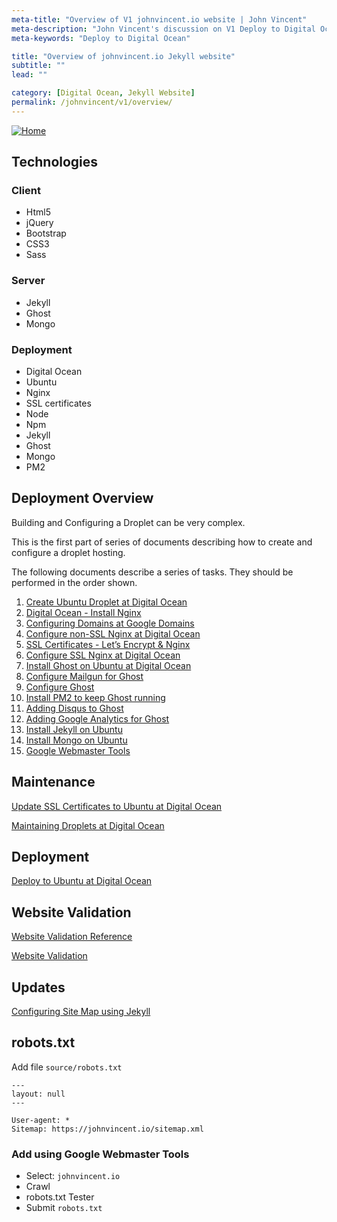 ```yaml
---
meta-title: "Overview of V1 johnvincent.io website | John Vincent"
meta-description: "John Vincent's discussion on V1 Deploy to Digital Ocean"
meta-keywords: "Deploy to Digital Ocean"

title: "Overview of johnvincent.io Jekyll website"
subtitle: ""
lead: ""

category: [Digital Ocean, Jekyll Website]
permalink: /johnvincent/v1/overview/
---
```



[![Home](/images/portfolio/demosite.gif)](https://www.johnvincent.io/)

<!-- end -->

## Technologies

### Client

* Html5
* jQuery
* Bootstrap
* CSS3
* Sass

### Server

* Jekyll
* Ghost
* Mongo

### Deployment

* Digital Ocean
* Ubuntu
* Nginx
* SSL certificates
* Node
* Npm
* Jekyll
* Ghost
* Mongo
* PM2

## Deployment Overview

Building and Configuring a Droplet can be very complex.

This is the first part of series of documents describing how to create and configure a droplet hosting.

The following documents describe a series of tasks. They should be performed in the order shown.

1. [Create Ubuntu Droplet at Digital Ocean](/johnvincent/create-ubuntu-droplet/)
2. [Digital Ocean - Install Nginx](/johnvincent/install-ubuntu-nginx/)
3. [Configuring Domains at Google Domains](/johnvincent/configuring-domains/)
4. [Configure non-SSL Nginx at Digital Ocean](/johnvincent/configure-http-nginx/)
5. [SSL Certificates - Let’s Encrypt & Nginx](/johnvincent/ssl-nginx/)
6. [Configure SSL Nginx at Digital Ocean](/johnvincent/configure-https-nginx/)
7. [Install Ghost on Ubuntu at Digital Ocean](/johnvincent/v1/install-ghost/)
8. [Configure Mailgun for Ghost](/johnvincent/v1/configure-mailgun-for-ghost/)
9. [Configure Ghost](/johnvincent/v1/configure-ghost/)
10. [Install PM2 to keep Ghost running](/johnvincent/v1/install-pm2/)
11. [Adding Disqus to Ghost](/johnvincent/v1/adding-disqus-to-ghost/)
12. [Adding Google Analytics for Ghost](/johnvincent/v1/google-analytics-for-ghost/)
13. [Install Jekyll on Ubuntu](/johnvincent/v1/install-jekyll-ubuntu/)
14. [Install Mongo on Ubuntu](/johnvincent/install-mongo-ubuntu/)
15. [Google Webmaster Tools](/johnvincent/google-webmaster-tools/)

## Maintenance

[Update SSL Certificates to Ubuntu at Digital Ocean](/johnvincent/update-ssl-certificates/)

[Maintaining Droplets at Digital Ocean](/johnvincent/maintaining-droplet/)

## Deployment

[Deploy to Ubuntu at Digital Ocean](/johnvincent/deploy-to-droplet/)

## Website Validation

[Website Validation Reference](/website/website-validation/)

[Website Validation](/johnvincent/website-validation/)

## Updates

[Configuring Site Map using Jekyll](/jekyll/jekyll-site-map/)


## robots.txt

Add file `source/robots.txt`

```
---
layout: null
---

User-agent: *
Sitemap: https://johnvincent.io/sitemap.xml
```

### Add using Google Webmaster Tools

* Select: `johnvincent.io`
* Crawl
* robots.txt Tester
* Submit `robots.txt`
